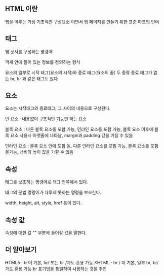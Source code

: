 ## HTML 이란

웹을 이루는 가장 기초적인 구성요소 이면서 웹 페이지를 만들기 위한 표준 마크업 언어

## 태그

웹 문서를 구성하는 명령어

꺽새 안에 들어 있는 정보를 정의하는 형식

요소의 일부로 시작 태그(요소의 시작)와 종료 태그(요소의 끝) 두 종류
종료 태그가 없는 br, hr 과 같은 태그도 있다.

## 요소

요소는 시작태그와 종료태그, 그 사이의 내용으로 구성된다.

빈 요소 : 내용없이 구조적인 기능만 하는 요소

블록 요소 : 다른 블록 요소를 포함 가능, 인라인 요소를 포함 가능, 블록 요소 이후에 블록 요소 사용시 아랫줄에 나타남, margin과 padding 값을 가질 수 있음

인라인 요소 : 블록 요소 안에 포함 됨, 다른 인라인 요소를 포함 가능, 블록 요소를 포함 불가능, 너비와 높이 값을 가질 수 없음

## 속성

태그를 보조하는 명령어로 태그 안쪽에서 있다.

태그의 문법 명령어가 다루지 못하는 명령을 보조한다.

width, height, alt, style, href 등이 있다.

## 속성 값

속성에 대한 값 "" 부분에 들어갈 값을 말한다.

## 더 알아보기

HTML5 : br이 기본, br/ 또는 br /과도 혼용 가능
XHTML : br / 이 기본, 일부 br, br/과도 혼용 가능
br 표기법을 통일하여 사용하는 것을 추천